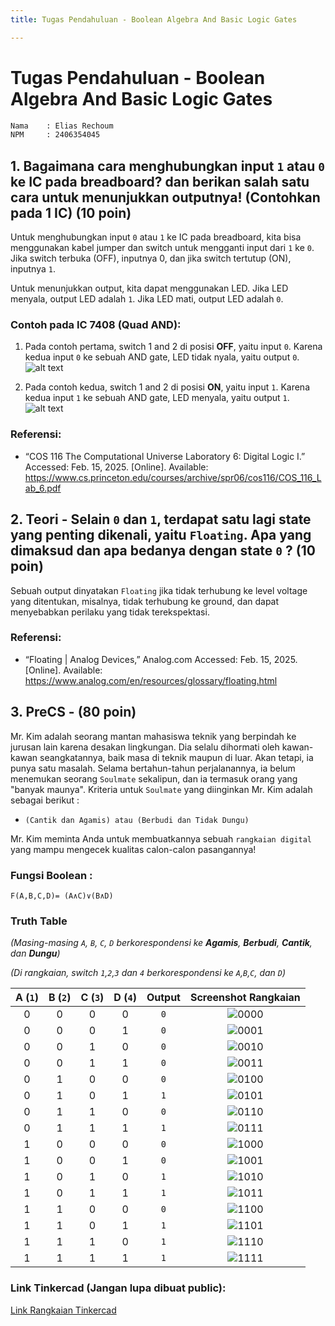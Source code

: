 ```yaml
---
title: Tugas Pendahuluan - Boolean Algebra And Basic Logic Gates

---
```


# Tugas Pendahuluan - Boolean Algebra And Basic Logic Gates

```txt
Nama    : Elias Rechoum
NPM     : 2406354045
```

## 1. Bagaimana cara menghubungkan input `1` atau `0` ke IC pada breadboard? dan berikan salah satu cara untuk menunjukkan outputnya! (Contohkan pada 1 IC) (10 poin)

Untuk menghubungkan input `0` atau `1` ke IC pada breadboard, kita bisa menggunakan kabel jumper dan switch untuk mengganti input dari `1` ke `0`. Jika switch terbuka (OFF), inputnya 0, dan jika switch tertutup (ON), inputnya `1`.

Untuk menunjukkan output, kita dapat menggunakan LED. Jika LED menyala, output LED adalah `1`. Jika LED mati, output LED adalah `0`.

### Contoh pada IC 7408 (Quad AND):

1. Pada contoh pertama, switch 1 and 2 di posisi **OFF**, yaitu input `0`. Karena kedua input `0` ke sebuah AND gate, LED tidak nyala, yaitu output `0`.
![alt text](740800.png)

2. Pada contoh kedua, switch 1 and 2 di posisi **ON**, yaitu input `1`. Karena kedua input `1` ke sebuah AND gate, LED menyala, yaitu output `1`.
![alt text](740811.png)

### Referensi: 
- “COS 116 The Computational Universe Laboratory 6: Digital Logic I.” Accessed: Feb. 15, 2025. [Online]. Available: <https://www.cs.princeton.edu/courses/archive/spr06/cos116/COS_116_Lab_6.pdf>
‌

## 2. Teori - Selain `0` dan `1`, terdapat satu lagi state yang penting dikenali, yaitu `Floating`. Apa yang dimaksud dan apa bedanya dengan state `0` ? (10 poin)

Sebuah output dinyatakan `Floating` jika tidak terhubung ke level voltage yang ditentukan, misalnya, tidak terhubung ke ground, dan dapat menyebabkan perilaku yang tidak terekspektasi.

### Referensi: 
- “Floating | Analog Devices,” Analog.com Accessed: Feb. 15, 2025. [Online]. Available:  <https://www.analog.com/en/resources/glossary/floating.html>
‌


## 3. PreCS - (80 poin)

Mr. Kim adalah seorang mantan mahasiswa teknik yang berpindah ke jurusan lain karena desakan lingkungan. Dia selalu dihormati oleh kawan-kawan seangkatannya, baik masa di teknik maupun di luar. Akan tetapi, ia punya satu masalah.
Selama bertahun-tahun perjalanannya, ia belum menemukan seorang `Soulmate` sekalipun, dan ia termasuk orang yang "banyak maunya". Kriteria untuk `Soulmate` yang diinginkan Mr. Kim adalah sebagai berikut : 
 
 - ```(Cantik dan Agamis) atau (Berbudi dan Tidak Dungu)```

Mr. Kim meminta Anda untuk membuatkannya sebuah `rangkaian digital` yang mampu mengecek kualitas calon-calon pasangannya!

### Fungsi Boolean : 
`F(A,B,C,D)= (A∧C)∨(B∧D)`


### Truth Table 

*(Masing-masing `A`, `B`, `C`, `D` berkorespondensi ke **Agamis**, **Berbudi**, **Cantik**, dan **Dungu**)*

*(Di rangkaian, switch `1`,`2`,`3` dan `4` berkorespondensi ke `A`,`B`,`C`, dan `D`)*


|  A (`1`)  |  B (`2`)  |  C (`3`) |  D (`4`) | Output | Screenshot Rangkaian|
|:---------:|:---------:|:--------:|:--------:|:------:|:-------------------:|
|  0  |  0  |  0  |  0  |   `0`    |![0000](0000.png)|
|  0  |  0  |  0  |  1  |   `0`    |![0001](0001.png)|
|  0  |  0  |  1  |  0  |   `0`    |![0010](0010.png)|
|  0  |  0  |  1  |  1  |   `0`    |![0011](0011.png)|
|  0  |  1  |  0  |  0  |   `0`    |![0100](0100.png)|
|  0  |  1  |  0  |  1  |   `1`    |![0101](0101.png)|
|  0  |  1  |  1  |  0  |   `0`    |![0110](0110.png)|
|  0  |  1  |  1  |  1  |   `1`    |![0111](0111.png)|
|  1  |  0  |  0  |  0  |   `0`    |![1000](1000.png)|
|  1  |  0  |  0  |  1  |   `0`    |![1001](1001.png)|
|  1  |  0  |  1  |  0  |   `1`    |![1010](1010.png)|
|  1  |  0  |  1  |  1  |   `1`    |![1011](1011.png)|
|  1  |  1  |  0  |  0  |   `0`    |![1100](1100.png)|
|  1  |  1  |  0  |  1  |   `1`    |![1101](1101.png)|
|  1  |  1  |  1  |  0  |   `1`    |![1110](1110.png)|
|  1  |  1  |  1  |  1  |   `1`    |![1111](1111.png)|




### Link Tinkercad (Jangan lupa dibuat public): 
[Link Rangkaian Tinkercad](https://www.tinkercad.com/things/butiIM3D79s-tp2-dsd-elias-2406354045)


